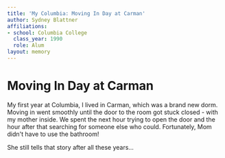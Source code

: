 ```yaml
---
title: 'My Columbia: Moving In Day at Carman'
author: Sydney Blattner
affiliations:
- school: Columbia College
  class_year: 1990
  role: Alum
layout: memory
---
```


# Moving In Day at Carman

My first year at Columbia, I lived in Carman, which was a brand new dorm.  Moving in went smoothly until the door to the room got stuck closed - with my mother inside.  We spent the next hour trying to open the door and the hour after that searching for someone else who could.  Fortunately, Mom didn't have to use the bathroom!

She still tells that story after all these years...
